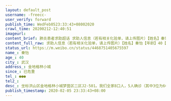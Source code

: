 ```yaml
---
layout: default_post
username: -freecc-
user_verify: forward
publish_time: WedFeb0523:33:43+08002020
crawl_time: 20200212-12:40:51
imageurl: 
content_brief: 肺炎患者求助超话 求助人信息（若有相关化验单，请上传图片）【姓名】秦怡【年龄】40【所在城市】武汉【所在小区、社区】金地格林小城【患病时间】已危重【联系方式】●●●【其他紧急联系人】【病情描述】坐标 洪山区金地格林小城梦茵区二区J2-501。我们全家8口人，5人确诊（其中3位 ...全文
content_full_raw: 求助人信息（若有相关化验单，请上传图片）【姓名】秦怡【年龄】40【所在城市】武汉【所在小区、社区】金地格林小城【患病时间】已危重【联系方式】●●●【其他紧急联系人】【病情描述】坐标洪山区金地格林小城梦茵区二区J2-501。我们全家8口人，5人确诊（其中3位为60岁以上的老人），2个孩子正由1位66岁患有支气管炎基础病的老人照顾。他本人已经隔离治疗，今天其中1位老人已经在人民医院东院诊断为危重，但医院无法安排入住，社区也无法安排进隔离治疗点，希望大家能提供帮助！！！联系人秦怡●●●
status_url: https://m.weibo.cn/status/4468751405675597
name_: 秦怡
age_: 40
city_: 武汉
address_: 金地格林小城
since_: 已危重
tel_: ●●●
tel2_: 
desc_: 坐标洪山区金地格林小城梦茵区二区J2-501。我们全家8口人，5人确诊（其中3位为60岁以上的老人），2个孩子正由1位66岁患有支气管炎基础病的老人照顾。他本人已经隔离治疗，今天其中1位老人已经在人民医院东院诊断为危重，但医院无法安排入住，社区也无法安排进隔离治疗点，希望大家能提供帮助！！！联系人秦怡●●●
publish_timestamp: 2020-02-05 23:33:43+08:00
---
```

